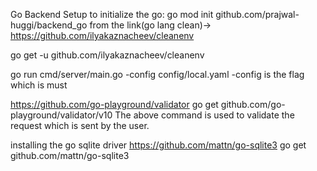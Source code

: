 Go Backend Setup
to initialize the go: go mod init github.com/prajwal-huggi/backend_go
from the link(go lang clean)-> https://github.com/ilyakaznacheev/cleanenv

go get -u github.com/ilyakaznacheev/cleanenv

go run cmd/server/main.go -config config/local.yaml
-config is the flag which is must

https://github.com/go-playground/validator
go get github.com/go-playground/validator/v10
The above command is used to validate the request which is sent by the user.

installing the go sqlite driver
https://github.com/mattn/go-sqlite3
go get github.com/mattn/go-sqlite3
